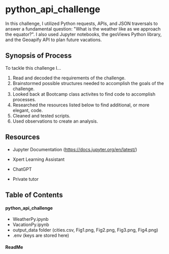# python_api_challenge


In this challenge, I utilized Python requests, APIs, and JSON traversals to answer a fundamental question: "What is the weather like as we approach the equator?". I also used Jupyter notebooks, the geoViews Python library, and the Geoapify API to plan future vacations.

## Synopsis of Process

To tackle this challenge I...

1. Read and decoded the requirements of the challenge.
2. Brainstormed possible structures needed to accomplish the goals of the challenge.
3. Looked back at Bootcamp class activites to find code to accomplish processes.
4. Researched the resources listed below to find additional, or more elegant, code.
5. Cleaned and tested scripts.
6. Used observations to create an analysis. 
   


## Resources

   
+ Jupyter Documentation (https://docs.jupyter.org/en/latest/)

+ Xpert Learning Assistant

+ ChatGPT

+ Private tutor



## Table of Contents

#### python_api_challenge                    
+ WeatherPy.ipynb
+ VacationPy.ipynb
+ output_data folder (cities.csv, Fig1.png, Fig2.png, Fig3.png, Fig4.png)
+ .env (keys are stored here)

#### ReadMe
